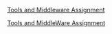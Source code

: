 [Tools and Middleware Assignment](https://github.com/adamjoyce/octet/tree/8_nov_assignments/octet/src/examples/example_shapes)

[Tools and MiddleWare Assignment](https://github.com/adamjoyce/octet/tree/8_nov_assignments/octet/src/examples/example_shapes)

